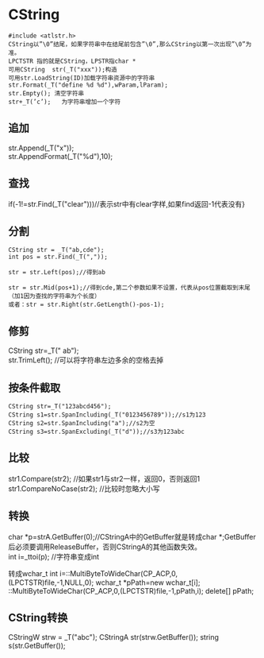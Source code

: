 # CString

```
#include <atlstr.h>
CString以”\0”结尾，如果字符串中在结尾前包含”\0”,那么CString以第一次出现”\0”为准。
LPCTSTR 指的就是CString，LPSTR指char *   
可用CString  str(_T("xxx"));构造
可用str.LoadString(ID)加载字符串资源中的字符串
str.Format(_T("define %d %d"),wParam,lParam);
str.Empty(); 清空字符串
str+_T(’c’);   为字符串增加一个字符
```

## 追加

str.Append(_T("x"));  
str.AppendFormat(_T("%d"),10);

## 查找
if(-1!=str.Find(_T("clear")))//表示str中有clear字样,如果find返回-1代表没有}

## 分割

```
CString str = _T("ab,cde");  
int pos = str.Find(_T(","));

str = str.Left(pos);//得到ab
	
str = str.Mid(pos+1);//得到cde,第二个参数如果不设置，代表从pos位置截取到末尾（加1因为查找的字符串为个长度）
或者：str = str.Right(str.GetLength()-pos-1); 
```

## 修剪

CString str=_T("   ab");  
str.TrimLeft(); //可以将字符串左边多余的空格去掉

## 按条件截取

```
CString str=_T("123abcd456");
CString s1=str.SpanIncluding(_T("0123456789"));//s1为123
CString s2=str.SpanIncluding("a");//s2为空
CString s3=str.SpanExcluding(_T("d"));//s3为123abc
```

## 比较

str1.Compare(str2);   //如果str1与str2一样，返回0，否则返回1  
str1.CompareNoCase(str2);  //比较时忽略大小写

## 转换
char *p=strA.GetBuffer(0);//CStringA中的GetBuffer就是转成char *;GetBuffer后必须要调用ReleaseBuffer，否则CStringA的其他函数失效。  
int  i=_ttoi(p); //字符串变成int

转成wchar_t
int i=::MultiByteToWideChar(CP_ACP,0,(LPCTSTR)file,-1,NULL,0);
wchar_t *pPath=new wchar_t[i];
::MultiByteToWideChar(CP_ACP,0,(LPCTSTR)file,-1,pPath,i);
delete[] pPath;

## CString转换
CStringW strw = _T("abc");
CStringA str(strw.GetBuffer());
string  s(str.GetBuffer());
